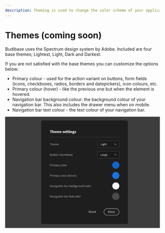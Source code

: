 ```yaml
---
description: Theming is used to change the color scheme of your application
---
```


# Themes \(coming soon\)

Budibase uses the Spectrum design system by Adobe. Included are four base themes; Lightest, Light, Dark and Darkest.

If you are not satisfied with the base themes you can customize the options below:

* Primary colour - used for the action variant on buttons, form fields \(icons, checkboxes, radios, borders and datepickers\), icon colours, etc.
* Primary colour \(hover\) - like the previous one but when the element is hovered.
* Navigation bar background colour: the background colour of your navigation bar. This also includes the drawer menu when on mobile.
* Navigation bar text colour - the text colour of your navigation bar. 

![The theme settings modal](../../.gitbook/assets/132249153-04819623-a591-4951-a5c0-a2babdc2a8fe.png)

